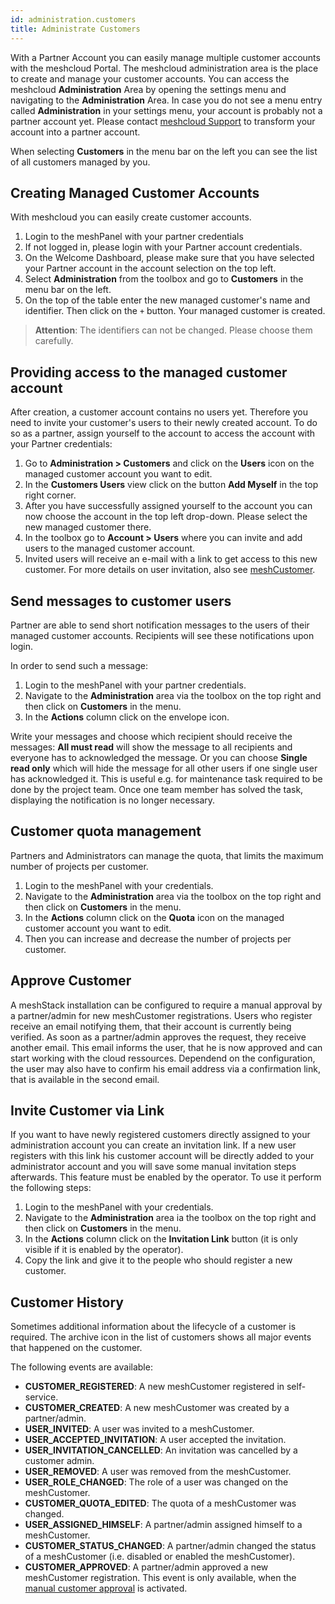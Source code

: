 ```yaml
---
id: administration.customers
title: Administrate Customers
---
```


With a Partner Account you can easily manage multiple customer accounts with the meshcloud Portal. The meshcloud administration area is the
place to create and manage your customer accounts. You can access the meshcloud **Administration** Area by opening the settings menu and
navigating to the **Administration** Area. In case you do not see a menu entry called **Administration** in your settings menu, your account
is probably not a partner account yet. Please contact [meshcloud Support](https://support.meshcloud.io) to transform your account into a
partner account.

When selecting **Customers** in the menu bar on the left you can see the list of all customers managed by you.

## Creating Managed Customer Accounts

With meshcloud you can easily create customer accounts.

1. Login to the meshPanel with your partner credentials
2. If not logged in, please login with your Partner account credentials.
3. On the Welcome Dashboard, please make sure that you have selected your Partner account in the account selection on the top left.
4. Select **Administration** from the toolbox and go to **Customers** in the menu bar on the left.
5. On the top of the table enter the new managed customer's name and identifier. Then click on the `+` button. Your managed customer is created.

> **Attention**: The identifiers can not be changed. Please choose them carefully.

## Providing access to the managed customer account

After creation, a customer account contains no users yet. Therefore you need to invite your customer's users to their newly created account.
To do so as a partner, assign yourself to the account to access the account with your Partner credentials:

1. Go to **Administration &gt; Customers** and click on the **Users** icon on the managed customer account you want to edit.
2. In the **Customers Users** view click on the button **Add Myself** in the top right corner.
3. After you have successfully assigned yourself to the account you can now choose the account in the top left drop-down. Please select the
   new managed customer there.
4. In the toolbox go to **Account &gt; Users** where you can invite and add users to the managed customer account.
5. Invited users will receive an e-mail with a link to get access to this new customer. For more details on user invitation, also see [meshCustomer](meshcloud.customer.md).

## Send messages to customer users

Partner are able to send short notification messages to the users of their managed customer accounts. Recipients will see these notifications
upon login.

In order to send such a message:

1. Login to the meshPanel with your partner credentials.
2. Navigate to the **Administration** area via the toolbox on the top right and then click on **Customers** in the menu.
3. In the **Actions** column click on the envelope icon.

Write your messages and choose which recipient should receive the messages: **All must read** will show the message to all recipients and everyone has
to acknowledged the message. Or you can choose **Single read only** which will hide the message for all other users if one single user has acknowledged
it. This is useful e.g. for maintenance task required to be done by the project team. Once one team member has solved the task, displaying the
notification is no longer necessary.

## Customer quota management

Partners and Administrators can manage the quota, that limits the maximum number of projects per customer.

1. Login to the meshPanel with your credentials.
2. Navigate to the **Administration** area via the toolbox on the top right and then click on **Customers** in the menu.
3. In the **Actions** column click on the **Quota** icon on the managed customer account you want to edit.
4. Then you can increase and decrease the number of projects per customer.

## Approve Customer

A meshStack installation can be configured to require a manual approval by a partner/admin for new meshCustomer registrations. Users who register receive an email notifying them, that their account is currently being verified. As soon as a partner/admin approves the request, they receive another email. This email informs the user, that he is now approved and can start working with the cloud ressources. Dependend on the configuration, the user may also have to confirm his email address via a confirmation link, that is available in the second email.

## Invite Customer via Link

If you want to have newly registered customers directly assigned to your administration account you can create an invitation link. If a new user registers with this link his customer account will be directly added to your administrator account and you will save some manual invitation steps afterwards. This feature must be enabled by the operator. To use it perform the following steps:

1. Login to the meshPanel with your credentials.
2. Navigate to the **Administration** area ia the toolbox on the top right and then click on **Customers** in the menu.
3. In the **Actions** column click on the **Invitation Link** button (it is only visible if it is enabled by the operator).
4. Copy the link and give it to the people who should register a new customer.

## Customer History

Sometimes additional information about the lifecycle of a customer is required. The archive icon in the list of customers shows all major events that happened on the customer.

The following events are available:

- **CUSTOMER_REGISTERED**: A new meshCustomer registered in self-service.
- **CUSTOMER_CREATED**: A new meshCustomer was created by a partner/admin.
- **USER_INVITED**: A user was invited to a meshCustomer.
- **USER_ACCEPTED_INVITATION**: A user accepted the invitation.
- **USER_INVITATION_CANCELLED**: An invitation was cancelled by a customer admin.
- **USER_REMOVED**: A user was removed from the meshCustomer.
- **USER_ROLE_CHANGED**: The role of a user was changed on the meshCustomer.
- **CUSTOMER_QUOTA_EDITED**: The quota of a meshCustomer was changed.
- **USER_ASSIGNED_HIMSELF**: A partner/admin assigned himself to a meshCustomer.
- **CUSTOMER_STATUS_CHANGED**: A partner/admin changed the status of a meshCustomer (i.e. disabled or enabled the meshCustomer).
- **CUSTOMER_APPROVED**: A partner/admin approved a new meshCustomer registration. This event is only available, when the [manual customer approval](#approve-customer) is activated.
